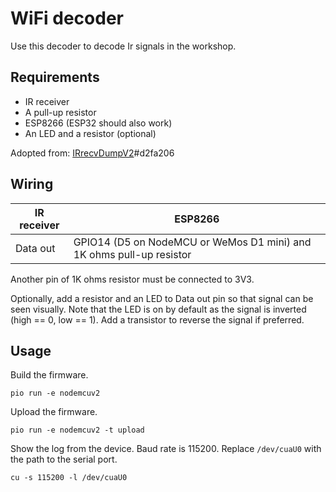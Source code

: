 # WiFi decoder

Use this decoder to decode Ir signals in the workshop.

## Requirements

* IR receiver
* A pull-up resistor
* ESP8266 (ESP32 should also work)
* An LED and a resistor (optional)

Adopted from:
[IRrecvDumpV2](https://github.com/crankyoldgit/IRremoteESP8266/tree/master/examples/IRrecvDumpV2)#d2fa206

## Wiring

| IR receiver | ESP8266 |
|------------|---------|
| Data out   | GPIO14 (D5 on NodeMCU or WeMos D1 mini) and 1K ohms pull-up resistor |

Another pin of 1K ohms resistor must be connected to 3V3.

Optionally, add a resistor and an LED to Data out pin so that signal can be
seen visually. Note that the LED is on by default as the signal is inverted
(high == 0, low == 1). Add a transistor to reverse the signal if preferred.

## Usage

Build the firmware.

```console
pio run -e nodemcuv2
```

Upload the firmware.

```console
pio run -e nodemcuv2 -t upload
```

Show the log from the device. Baud rate is 115200. Replace `/dev/cuaU0` with
the path to the serial port.

```console
cu -s 115200 -l /dev/cuaU0
```
